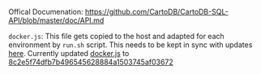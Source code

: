 Offical Documenation: https://github.com/CartoDB/CartoDB-SQL-API/blob/master/doc/API.md

`docker.js`: This file gets copied to the host and adapted for each environment by `run.sh` script. This needs to be kept in sync with updates [here](https://github.com/CartoDB/CartoDB-SQL-API/tree/master/config/environments). Currently updated [docker.js]( https://github.com/CartoDB/CartoDB-SQL-API/commits/master/config/environments/production.js.example) to [8c2e5f74dfb7b496545628884a1503745af03672](https://github.com/CartoDB/CartoDB-SQL-API/commit/8c2e5f74dfb7b496545628884a1503745af03672#diff-02aa00c61394f8260e3b3768769dba95)
